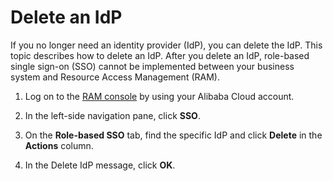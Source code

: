# Delete an IdP

If you no longer need an identity provider \(IdP\), you can delete the IdP. This topic describes how to delete an IdP. After you delete an IdP, role-based single sign-on \(SSO\) cannot be implemented between your business system and Resource Access Management \(RAM\).

1.  Log on to the [RAM console](https://ram.console.aliyun.com/) by using your Alibaba Cloud account.

2.  In the left-side navigation pane, click **SSO**.

3.  On the **Role-based SSO** tab, find the specific IdP and click **Delete** in the **Actions** column.

4.  In the Delete IdP message, click **OK**.


